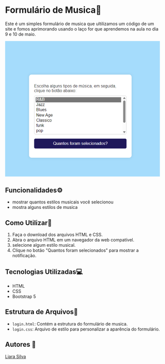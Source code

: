 # Formulário de Musica📄
 
Este é um simples formulário de musica que ultilizamos um código de um site e fomos aprimorando usando o laço for que aprendemos na aula no dia 9 e 10 de maio.

![](l.png)

## Funcionalidades⚙️
 
- mostrar quantos estilos musicais você selecionou
- mostra alguns estilos de musica 

## Como Utilizar📌
 
1. Faça o download dos arquivos HTML e CSS.
2. Abra o arquivo HTML em um navegador da web compatível.
3. selecione algum estilo musical.
4. Clique no botão "Quantos foram selecionados" para mostrar a notificação.
 
## Tecnologias Utilizadas💻
 
- HTML
- CSS
- Bootstrap 5
 
## Estrutura de Arquivos📁
 
- `login.html`: Contém a estrutura do formulário de musica.
- `login.css`: Arquivo de estilo para personalizar a aparência do formulário.
  
## Autores 📍
[Liara Silva](https://github.com/LiaraSilva?tab=repositories)
